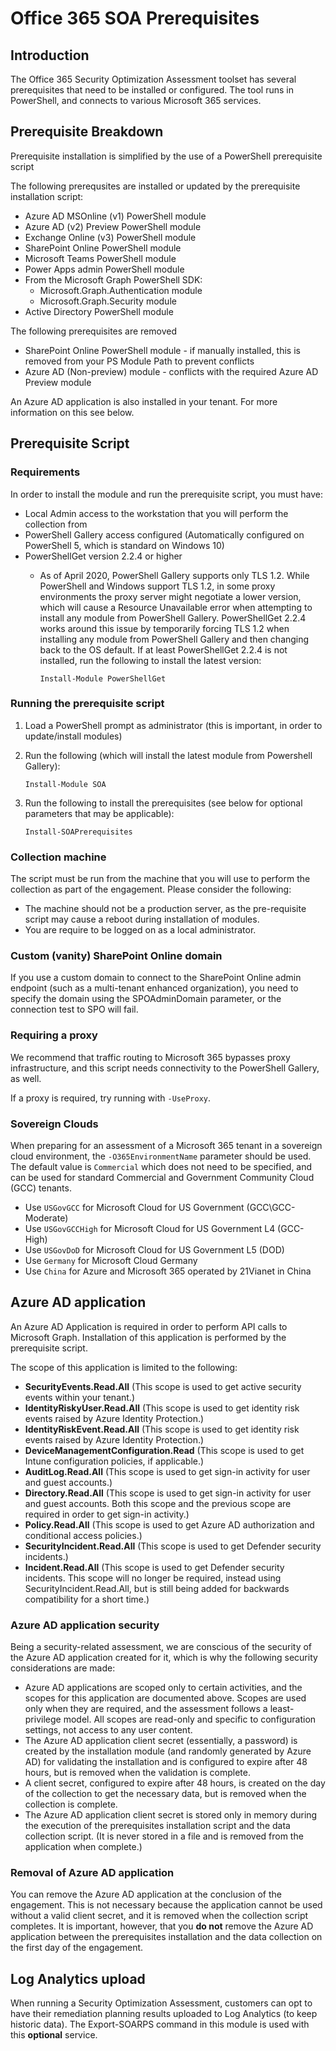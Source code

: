 # Office 365 SOA Prerequisites

## Introduction

The Office 365 Security Optimization Assessment toolset has several prerequisites that need to be installed or configured. The tool runs in PowerShell, and connects to various Microsoft 365 services.

## Prerequisite Breakdown

Prerequisite installation is simplified by the use of a PowerShell prerequisite script

The following prerequsites are installed or updated by the prerequisite installation script:
* Azure AD MSOnline (v1) PowerShell module
* Azure AD (v2) Preview PowerShell module
* Exchange Online (v3) PowerShell module
* SharePoint Online PowerShell module
* Microsoft Teams PowerShell module
* Power Apps admin PowerShell module
* From the Microsoft Graph PowerShell SDK: 
   * Microsoft.Graph.Authentication module
   * Microsoft.Graph.Security module
* Active Directory PowerShell module

The following prerequisites are removed
* SharePoint Online PowerShell module - if manually installed, this is removed from your PS Module Path to prevent conflicts
* Azure AD (Non-preview) module - conflicts with the required Azure AD Preview module

An Azure AD application is also installed in your tenant. For more information on this see below.

## Prerequisite Script

### Requirements

In order to install the module and run the prerequisite script, you must have:
* Local Admin access to the workstation that you will perform the collection from
* PowerShell Gallery access configured (Automatically configured on PowerShell 5, which is standard on Windows 10)
* PowerShellGet version 2.2.4 or higher
   * As of April 2020, PowerShell Gallery supports only TLS 1.2.  While PowerShell and Windows support TLS 1.2, in some proxy environments the proxy server might negotiate a lower version, which will cause a Resource Unavailable error when attempting to install any module from PowerShell Gallery.  PowerShellGet 2.2.4 works around this issue by temporarily forcing TLS 1.2 when installing any module from PowerShell Gallery and then changing back to the OS default.  If at least PowerShellGet 2.2.4 is not installed, run the following to install the latest version:
   
      `Install-Module PowerShellGet`

### Running the prerequisite script

1. Load a PowerShell prompt as administrator (this is important, in order to update/install modules)
2. Run the following (which will install the latest module from Powershell Gallery):

   `Install-Module SOA`

3. Run the following to install the prerequisites (see below for optional parameters that may be applicable):

   `Install-SOAPrerequisites`

### Collection machine

The script must be run from the machine that you will use to perform the collection as part of the engagement. Please consider the following:
* The machine should not be a production server, as the pre-requisite script may cause a reboot during installation of modules.
* You are require to be logged on as a local administrator.

### Custom (vanity) SharePoint Online domain

If you use a custom domain to connect to the SharePoint Online admin endpoint (such as a multi-tenant enhanced organization), you need to specify the domain using the SPOAdminDomain parameter, or the connection test to SPO will fail.

### Requiring a proxy

We recommend that traffic routing to Microsoft 365 bypasses proxy infrastructure, and this script needs connectivity to the PowerShell Gallery, as well.

If a proxy is required, try running with `-UseProxy`.

### Sovereign Clouds

When preparing for an assessment of a Microsoft 365 tenant in a sovereign cloud environment, the `-O365EnvironmentName` parameter should be used. The default value is `Commercial` which does not need to be specified, and can be used for standard Commercial and Government Community Cloud (GCC) tenants.

* Use `USGovGCC` for Microsoft Cloud for US Government (GCC\GCC-Moderate)
* Use `USGovGCCHigh` for Microsoft Cloud for US Government L4 (GCC-High)
* Use `USGovDoD` for Microsoft Cloud for US Government L5 (DOD)
* Use `Germany` for Microsoft Cloud Germany
* Use `China` for Azure and Microsoft 365 operated by 21Vianet in China

## Azure AD application

An Azure AD Application is required in order to perform API calls to Microsoft Graph. Installation of this application is performed by the prerequisite script.

The scope of this application is limited to the following:
* **SecurityEvents.Read.All** (This scope is used to get active security events within your tenant.)
* **IdentityRiskyUser.Read.All** (This scope is used to get identity risk events raised by Azure Identity Protection.)
* **IdentityRiskEvent.Read.All** (This scope is used to get identity risk events raised by Azure Identity Protection.)
* **DeviceManagementConfiguration.Read** (This scope is used to get Intune configuration policies, if applicable.)
* **AuditLog.Read.All** (This scope is used to get sign-in activity for user and guest accounts.)
* **Directory.Read.All** (This scope is used to get sign-in activity for user and guest accounts. Both this scope and the previous scope are required in order to get sign-in activity.)
* **Policy.Read.All** (This scope is used to get Azure AD authorization and conditional access policies.)
* **SecurityIncident.Read.All** (This scope is used to get Defender security incidents.)
* **Incident.Read.All** (This scope is used to get Defender security incidents. This scope will no longer be required, instead using SecurityIncident.Read.All, but is still being added for backwards compatibility for a short time.)

### Azure AD application security

Being a security-related assessment, we are conscious of the security of the Azure AD application created for it, which is why the following security considerations are made:
* Azure AD applications are scoped only to certain activities, and the scopes for this application are documented above. Scopes are used only when they are required, and the assessment follows a least-privilege model. All scopes are read-only and specific to configuration settings, not access to any user content.
* The Azure AD application client secret (essentially, a password) is created by the installation module (and randomly generated by Azure AD) for validating the installation and is configured to expire after 48 hours, but is removed when the validation is complete.
* A client secret, configured to expire after 48 hours, is created on the day of the collection to get the necessary data, but is removed when the collection is complete.
* The Azure AD application client secret is stored only in memory during the execution of the prerequisites installation script and the data collection script. (It is never stored in a file and is removed from the application when complete.)

### Removal of Azure AD application

You can remove the Azure AD application at the conclusion of the engagement. This is not necessary because the application cannot be used without a valid client secret, and it is removed when the collection script completes. It is important, however, that you **do not** remove the Azure AD application between the prerequisites installation and the data collection on the first day of the engagement.

## Log Analytics upload

When running a Security Optimization Assessment, customers can opt to have their remediation planning results uploaded to Log Analytics (to keep historic data). The Export-SOARPS command in this module is used with this **optional** service.
